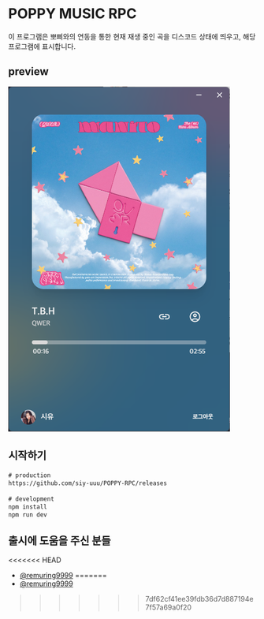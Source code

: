 # POPPY MUSIC RPC
이 프로그램은 뽀삐와의 연동을 통한 현재 재생 중인 곡을 디스코드 상태에 띄우고, 해당 프로그램에 표시합니다.
## preview
<img alt="image" src="https://github.com/siy-uuu/POPPY-RPC/blob/master/.github/assets/poppyrpc.png">

## 시작하기
```
# production
https://github.com/siy-uuu/POPPY-RPC/releases

# development
npm install
npm run dev
```

## 출시에 도움을 주신 분들
<<<<<<< HEAD
- [@remuring9999](https://github.com/remuring9999)
=======
- [@remuring9999](https://github.com/remuring9999)
>>>>>>> 7df62cf41ee39fdb36d7d887194e7f57a69a0f20
